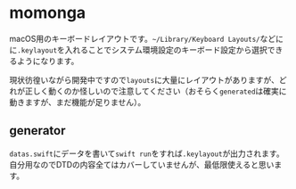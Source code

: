 # momonga

macOS用のキーボードレイアウトです。`~/Library/Keyboard Layouts/`などにに`.keylayout`を入れることでシステム環境設定のキーボード設定から選択できるようになります。

現状彷徨いながら開発中ですので`layouts`に大量にレイアウトがありますが、どれが正しく動くのか怪しいので注意してください（おそらく`generated`は確実に動きますが、まだ機能が足りません）。

## generator

`datas.swift`にデータを書いて`swift run`をすれば`.keylayout`が出力されます。自分用なのでDTDの内容全てはカバーしていませんが、最低限使えると思います。
